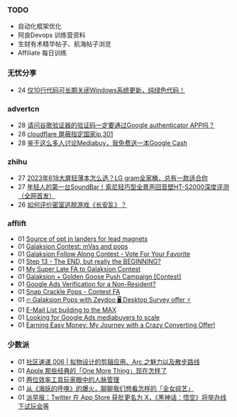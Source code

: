 ### TODO
-  自动化框架优化
-  阿良Devops 训练营资料
-  生财有术精华帖子、航海帖子浏览
-  Affiliate 每日训练

### 无忧分享
<!-- ruyo:START -->
-  24 [仅10行代码可长期关闭Windows系统更新，纯绿色代码！](https://51.ruyo.net/18440.html)<!-- ruyo:END -->

### advertcn
<!-- advertcn:START -->
-  28 [请问谷歌验证器的验证码一定要通过Google authenticator APP吗？](https://www.advertcn.com/forum.php?mod=viewthread&tid=111399)
-  28 [cloudflare 屏蔽指定国家ip,301](https://www.advertcn.com/forum.php?mod=viewthread&tid=111397)
-  28 [鉴于这么多人讨论Mediabuy，我免费送一本Google Cash](https://www.advertcn.com/forum.php?mod=viewthread&tid=111387)<!-- advertcn:END -->

### zhihu
<!-- zhihu:START -->
-  27 [2023年618大屏轻薄本怎么选？LG gram全家桶，总有一款适合你](http://zhuanlan.zhihu.com/p/632641888?utm_campaign=rss&utm_medium=rss&utm_source=rss&utm_content=title)
-  27 [年轻人的第一台SoundBar！索尼轻巧型全景声回音壁HT-S2000深度评测（全网首发）](http://zhuanlan.zhihu.com/p/630990296?utm_campaign=rss&utm_medium=rss&utm_source=rss&utm_content=title)
-  26 [如何评价密室逃脱游戏《长安乱》？](http://www.zhihu.com/question/563950552/answer/3045961312?utm_campaign=rss&utm_medium=rss&utm_source=rss&utm_content=title)<!-- zhihu:END -->

### afflift
<!-- afflift:START -->
-  01 [Source of opt in landers for lead magnets](https://afflift.com/f/threads/source-of-opt-in-landers-for-lead-magnets.11385/)
-  01 [Galaksion Contest: mVas and pops](https://afflift.com/f/threads/galaksion-contest-mvas-and-pops.11292/)
-  01 [Galaksion Follow Along Contest - Vote For Your Favorite](https://afflift.com/f/threads/galaksion-follow-along-contest-vote-for-your-favorite.11383/)
-  01 [Step 13 - The END, but really the BEGINNING?](https://afflift.com/f/threads/step-13-the-end-but-really-the-beginning.2950/)
-  01 [My Super Late FA to Galaksion Contest](https://afflift.com/f/threads/my-super-late-fa-to-galaksion-contest.11354/)
-  01 [Galaksion + Golden Goose Push Campaign [Contest]](https://afflift.com/f/threads/galaksion-golden-goose-push-campaign-contest.11353/)
-  01 [Google Ads Verification for a Non-Resident?](https://afflift.com/f/threads/google-ads-verification-for-a-non-resident.11284/)
-  01 [Snap Crackle Pops - Contest FA](https://afflift.com/f/threads/snap-crackle-pops-contest-fa.11235/)
-  01 [🔥 Galaksion Pops with Zeydoo 🖥️ Desktop Survey offer ⚡](https://afflift.com/f/threads/%F0%9F%94%A5-galaksion-pops-with-zeydoo-%F0%9F%96%A5%EF%B8%8F-desktop-survey-offer-%E2%9A%A1.11285/)
-  01 [E-Mail List building to the MAX](https://afflift.com/f/threads/e-mail-list-building-to-the-max.11019/)
-  01 [Looking for Google Ads mediabuyers to scale](https://afflift.com/f/threads/looking-for-google-ads-mediabuyers-to-scale.11197/)
-  01 [Earning Easy Money: My Journey with a Crazy Converting Offer!](https://afflift.com/f/threads/earning-easy-money-my-journey-with-a-crazy-converting-offer.11370/)<!-- afflift:END -->

### 少数派
<!-- sspai:START -->
-  01 [社区速递 006 | 拟物设计的剪辑应用、Arc 之魅力以及散步路线](https://sspai.com/post/81650)
-  01 [Apple 那些经典的「One More Thing」现在怎样了](https://sspai.com/post/81645)
-  01 [两位效率工具玩家眼中的人脉管理](https://sspai.com/post/81532)
-  01 [从《海妖的呼唤》的爆火，聊聊我们想看怎样的「全女综艺」](https://sspai.com/post/81533)
-  01 [派早报：Twitter 在 App Store 获批更名为 X，《黑神话：悟空》将举办线下试玩会等](https://sspai.com/post/81632)<!-- sspai:END -->
